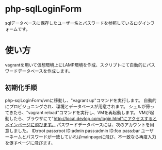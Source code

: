 # php-sqlLoginForm
sqlデータベースに保存したユーザー名とパスワードを参照しているログインフォームです。
# 使い方
vagrantを用いて仮想環境上にLAMP環境を作成、スクリプトにて自動的にパスワードデータベースを作成します。
## 初期化手順
php-sqlLoginForm/vmに移動し、"vagrant up"コマンドを実行します。
自動的にプロビジョニングされ、環境とデータベースが用意されます。
シェルが帰ってきたら、"vagrant reload"コマンドを実行し、VMを再起動します。
VMが起動したら、ブラウザにて"http://local.devlop.com/login.html"にアクセスするとメインページに飛びます。
パスワードデータベースには、次のアカウントを用意しました。
ID:root pass:root
ID:admin pass:admin
ID:foo pass:bar
ユーザーネームとパスワードが一致していればmainpageに飛び、不一致なら再度入力を促すページに飛びます。